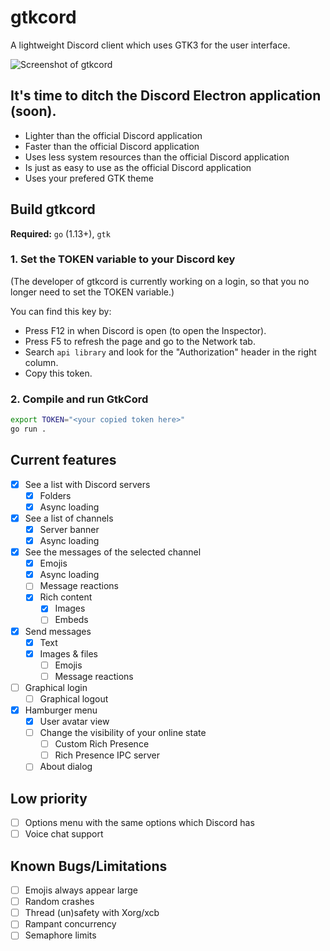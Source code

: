 # gtkcord

A lightweight Discord client which uses GTK3 for the user interface.

![Screenshot of gtkcord](https://cdn.discordapp.com/attachments/520263044891279381/677030848830111744/unknown.png)

## It's time to ditch the Discord Electron application (soon).

- Lighter than the official Discord application
- Faster than the official Discord application
- Uses less system resources than the official Discord application
- Is just as easy to use as the official Discord application
- Uses your prefered GTK theme

## Build gtkcord
**Required:** `go` (1.13+), `gtk`


### 1. Set the TOKEN variable to your Discord key

(The developer of gtkcord is currently working on a login, so that you no longer need to set the TOKEN variable.)

You can find this key by:
- Press F12 in when Discord is open (to open the Inspector).
- Press F5 to refresh the page and go to the Network tab.
- Search `api library` and look for the "Authorization" header in the right column.
- Copy this token.

### 2. Compile and run GtkCord

```sh
export TOKEN="<your copied token here>"
go run .
```

## Current features

- [X] See a list with Discord servers
	- [X] Folders
	- [X] Async loading
- [X] See a list of channels
	- [X] Server banner
	- [X] Async loading
- [X] See the messages of the selected channel
	- [X] Emojis
	- [X] Async loading
	- [ ] Message reactions
	- [X] Rich content
		- [X] Images
		- [ ] Embeds
- [X] Send messages
  - [X] Text
  - [X] Images & files
	- [ ] Emojis
	- [ ] Message reactions
- [ ] Graphical login
	- [ ] Graphical logout
- [X] Hamburger menu
	- [X] User avatar view
	- [ ] Change the visibility of your online state
		- [ ] Custom Rich Presence
		- [ ] Rich Presence IPC server
	- [ ] About dialog

## Low priority

- [ ] Options menu with the same options which Discord has
- [ ] Voice chat support

## Known Bugs/Limitations

- [ ] Emojis always appear large
- [ ] Random crashes
- [ ] Thread (un)safety with Xorg/xcb
- [ ] Rampant concurrency
- [ ] Semaphore limits
